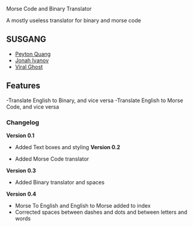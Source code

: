 Morse Code and Binary Translator

A mostly useless translator for binary and morse code

## SUSGANG

- [Peyton Quang](http://#susboy.github.io)
- [Jonah Ivanov](http://link-to-website-here/)
- [Viral Ghost](http://swiftninja99.github.io)

## Features

-Translate English to Binary, and vice versa
-Translate English to Morse Code, and vice versa

### Changelog

**Version 0.1**

- Added Text boxes and styling
**Version 0.2**

- Added Morse Code translator

**Version 0.3**

- Added Binary translator and spaces

**Version 0.4**

- Morse To English and English to Morse added to index
- Corrected spaces between dashes and dots and between letters and words
